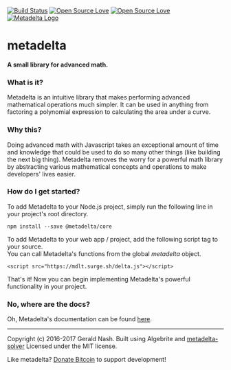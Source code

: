 [![Build Status](https://travis-ci.org/aunyks/metadelta-js.svg?branch=master)](https://travis-ci.org/aunyks/metadelta-js)
[![Open Source Love](https://badges.frapsoft.com/os/mit/mit.svg?v=102)](https://github.com/ellerbrock/open-source-badge/)
[![Open Source Love](https://badges.frapsoft.com/os/v1/open-source.svg?v=102)](https://github.com/ellerbrock/open-source-badge/)  
[![Metadelta Logo](http://www.metadelta.pw/assets/metadelta-logo-transparent.png)](http://www.metadelta.pw/)

# metadelta
**A small library for advanced math.**  
### What is it?
Metadelta is an intuitive library that makes performing advanced mathematical operations much simpler. It can be used in anything from factoring a polynomial expression to calculating the area under a curve.

### Why this?
Doing advanced math with Javascript takes an exceptional amount of time and knowledge that could be used to do so many other things (like building the next big thing). Metadelta removes the worry for a powerful math library by abstracting various mathematical concepts and operations to make developers' lives easier.

### How do I get started?
To add Metadelta to your Node.js project, simply run the following line in your project's root directory.
```
npm install --save @metadelta/core
```

To add Metadelta to your web app / project, add the following script tag to your source.  
You can call Metadelta's functions from the global *metadelta* object.
```
<script src="https://mdlt.surge.sh/delta.js"></script>
```
That's it! Now you can begin implementing Metadelta's powerful functionality in your project.

### No, where are the docs?
Oh, Metadelta's documentation can be found [here](https://github.com/metadelta/metadelta/blob/master/DOCS.md).
______________________________________________
Copyright (c) 2016-2017 Gerald Nash.
Built using Algebrite and [metadelta-solver](https://github.com/metadelta/metadelta/tree/master/packages/solver)
Licensed under the MIT license.  

Like metadelta? [Donate Bitcoin](http://www.aunyks.com/bitcoin) to support development!

